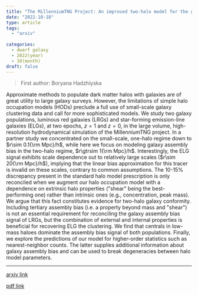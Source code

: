 ```yaml
---
title: "The MillenniumTNG Project: An improved two-halo model for the galaxy-halo connection of red and blue galaxies"
date: "2022-10-18"
type: article
tags:
  - "arxiv"
  
categories:
  - dwarf galaxy
  - 2022(year)
  - 10(month)
draft: false
---
```

> First author: Boryana Hadzhiyska

 Approximate methods to populate dark matter halos with galaxies are of great
utility to large galaxy surveys. However, the limitations of simple halo
occupation models (HODs) preclude a full use of small-scale galaxy clustering
data and call for more sophisticated models. We study two galaxy populations,
luminous red galaxies (LRGs) and star-forming emission-line galaxies (ELGs), at
two epochs, $z=1$ and $z=0$, in the large volume, high-resolution
hydrodynamical simulation of the MillenniumTNG project. In a partner study we
concentrated on the small-scale, one-halo regime down to $r\sim 0.1{\rm
Mpc}/h$, while here we focus on modeling galaxy assembly bias in the two-halo
regime, $r\gtrsim 1{\rm Mpc}/h$. Interestingly, the ELG signal exhibits scale
dependence out to relatively large scales ($r\sim 20{\rm Mpc}/h$), implying
that the linear bias approximation for this tracer is invalid on these scales,
contrary to common assumptions. The 10-15\% discrepancy present in the standard
halo model prescription is only reconciled when we augment our halo occupation
model with a dependence on extrinsic halo properties ("shear" being the
best-performing one) rather than intrinsic ones (e.g., concentration, peak
mass). We argue that this fact constitutes evidence for two-halo galaxy
conformity. Including tertiary assembly bias (i.e. a property beyond mass and
"shear") is not an essential requirement for reconciling the galaxy assembly
bias signal of LRGs, but the combination of external and internal properties is
beneficial for recovering ELG the clustering. We find that centrals in low-mass
haloes dominate the assembly bias signal of both populations. Finally, we
explore the predictions of our model for higher-order statistics such as
nearest-neighbor counts. The latter supplies additional information about
galaxy assembly bias and can be used to break degeneracies between halo model
parameters.

---
[arxiv link](http://arxiv.org/abs/2210.10072v1)

[pdf link](http://arxiv.org/pdf/2210.10072v1)